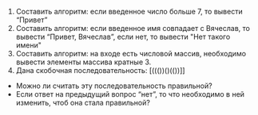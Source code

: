 1. Составить алгоритм: если введенное число больше 7, то вывести “Привет”
2. Составить алгоритм: если введенное имя совпадает с Вячеслав, то вывести “Привет, Вячеслав”, если нет, то вывести "Нет такого имени"
3. Составить алгоритм: на входе есть числовой массив, необходимо вывести элементы массива кратные 3.
4. Дана скобочная последовательность: [((())()(())]]
- Можно ли считать эту последовательность правильной?
- Если ответ на предыдущий вопрос “нет”, то что необходимо в ней изменить, чтоб она стала правильной?
